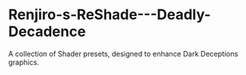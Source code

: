 # Renjiro-s-ReShade---Deadly-Decadence
A collection of Shader presets, designed to enhance Dark Deceptions graphics.

<!-- Uploading "ezgif-29b622722ea30(2).png"... -->
